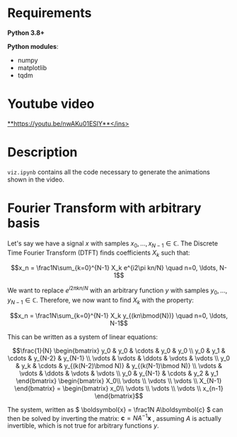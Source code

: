 # Requirements

**Python 3.8+**

**Python modules**:
- numpy
- matplotlib
- tqdm

# Youtube video

<ins>**https://youtu.be/nwAKu01ESlY**</ins>

# Description
`viz.ipynb` contains all the code necessary to generate the animations shown in the video.

# Fourier Transform with arbitrary basis

Let's say we have a signal $` x `$ with samples $` x_0, \ldots, x_{N-1} \in \mathbb{C} `$. The Discrete Time Fourier Transform (DTFT) finds coefficients $` X_k `$ such that:
```math
x_n = \frac1N\sum_{k=0}^{N-1} X_k e^{i2\pi kn/N} \quad  n=0, \ldots, N-1
```


We want to replace $` e^{i2\pi kn/N} `$ with an arbitrary function $` y `$ with samples $` y_0, \ldots, y_{N-1} \in \mathbb{C} `$. Therefore, we now want to find $` X_k `$ with the property: 
```math
x_n = \frac1N\sum_{k=0}^{N-1} X_k y_{(kn\bmod{N})} \quad  n=0, \ldots, N-1
```

This can be written as a system of linear equations:
```math
\frac{1}{N}
\begin{bmatrix}
y_0 & y_0 & \cdots & y_0 & y_0 \\
y_0 & y_1 & \cdots & y_{N-2} & y_{N-1} \\
\vdots & \vdots & \ddots & \vdots & \vdots \\
y_0 & y_k & \cdots & y_{(k(N-2)\bmod N)} & y_{(k(N-1)\bmod N)} \\
\vdots & \vdots & \ddots & \vdots & \vdots \\
y_0 & y_{N-1} & \cdots & y_2 & y_1
\end{bmatrix}
\begin{bmatrix}
X_0\\
\vdots \\
\vdots \\
\vdots \\
X_{N-1}
\end{bmatrix}
=
\begin{bmatrix}
x_0\\
\vdots \\
\vdots \\
\vdots \\
x_{n-1}
\end{bmatrix}
```

The system, written as $` \boldsymbol{x} = \frac1N A\boldsymbol{c} `$ can then be solved by inverting the matrix: 
$` \boldsymbol{c}=NA^{-1}\boldsymbol{x} `$
, assuming $` A `$ is actually invertible, which is not true for arbitrary functions $` y `$.
